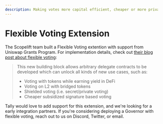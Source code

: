 ```yaml
---
description: Making votes more capital efficient, cheaper or more private
---
```


# Flexible Voting Extension

The Scopelift team built a Flexible Voting extention with support from Uniswap Grants Program. For implementation details, check out [their blog post about flexible voting](https://www.scopelift.co/blog/introducing-flexible-voting):

> This new building block allows arbitrary delegate contracts to be developed which can unlock all kinds of new use cases, such as:
>
> * Voting with tokens while earning yield in DeFi
> * Voting on L2 with bridged tokens
> * Shielded voting (i.e. secret/private voting)
> * Cheaper subsidized signature based voting

Tally would love to add support for this extension, and we're looking for a early integration partners. If you're considering deploying a Governor with flexible voting, reach out to us on Discord, Twitter, or email.
